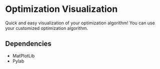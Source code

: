 # Optimization Visualization

Quick and easy visualization of your optimization algorithm! You can use your customized optimization algorithm.

## Dependencies
- MatPlotLib
- Pylab
